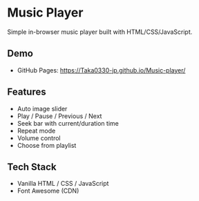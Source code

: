 # Music Player

Simple in-browser music player built with HTML/CSS/JavaScript.

## Demo
- GitHub Pages: https://Taka0330-jp.github.io/Music-player/

## Features
- Auto image slider
- Play / Pause / Previous / Next
- Seek bar with current/duration time
- Repeat mode
- Volume control
- Choose from playlist

## Tech Stack
- Vanilla HTML / CSS / JavaScript
- Font Awesome (CDN)

